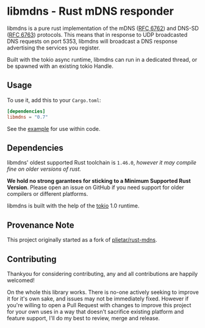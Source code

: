 # libmdns - Rust mDNS responder

libmdns is a pure rust implementation of the mDNS ([RFC 6762]) and DNS-SD ([RFC 6763]) protocols. This means that in response to UDP broadcasted DNS requests on port 5353, libmdns will broadcast a DNS response advertising the services you register.

Built with the tokio async runtime, libmdns can run in a dedicated thread, or be spawned with an existing tokio Handle.

[RFC 6762]: https://tools.ietf.org/html/rfc6762
[RFC 6763]: https://tools.ietf.org/html/rfc6763

## Usage

To use it, add this to your `Cargo.toml`:

```toml
[dependencies]
libmdns = "0.7"
```

See the [example](https://github.com/librespot-org/libmdns/blob/stable-0.7.x/examples/register.rs) for use within code.

## Dependencies

libmdns' oldest supported Rust toolchain is `1.46.0`, _however it may compile fine on older versions of rust._

**We hold no strong garantees for sticking to a Minimum Supported Rust Version**. Please open an issue on GitHub if you need support for older compilers or different platforms.

libmdns is built with the help of the [tokio](https://github.com/tokio-rs/tokio) 1.0 runtime.

## Provenance Note

This project originally started as a fork of [plietar/rust-mdns](https://github.com/plietar/rust-mdns).

## Contributing

Thankyou for considering contributing, any and all contributions are happily welcomed!

On the whole this library works. There is no-one actively seeking to improve it for it's own sake, and issues may not be immediately fixed. However if you're willing to open a Pull Request with changes to improve this project for your own uses in a way that doesn't sacrifice existing platform and feature support, I'll do my best to review, merge and release.

